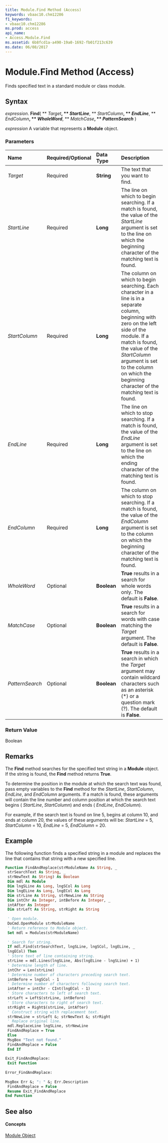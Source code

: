 ```yaml
---
title: Module.Find Method (Access)
keywords: vbaac10.chm12286
f1_keywords:
- vbaac10.chm12286
ms.prod: access
api_name:
- Access.Module.Find
ms.assetid: 6b8fcd1a-a490-19a0-1692-fb01f213c639
ms.date: 06/08/2017
---
```



# Module.Find Method (Access)

Finds specified text in a standard module or class module.


## Syntax

 _expression_. **Find**( ** _Target_**, ** _StartLine_**, ** _StartColumn_**, ** _EndLine_**, ** _EndColumn_**, ** _WholeWord_**, ** _MatchCase_**, ** _PatternSearch_** )

 _expression_ A variable that represents a **Module** object.


### Parameters



|**Name**|**Required/Optional**|**Data Type**|**Description**|
|:-----|:-----|:-----|:-----|
| _Target_|Required|**String**|The text that you want to find.|
| _StartLine_|Required|**Long**|The line on which to begin searching. If a match is found, the value of the  _StartLine_ argument is set to the line on which the beginning character of the matching text is found.|
| _StartColumn_|Required|**Long**|The column on which to begin searching. Each character in a line is in a separate column, beginning with zero on the left side of the module. If a match is found, the value of the  _StartColumn_ argument is set to the column on which the beginning character of the matching text is found.|
| _EndLine_|Required|**Long**|The line on which to stop searching. If a match is found, the value of the  _EndLine_ argument is set to the line on which the ending character of the matching text is found.|
| _EndColumn_|Required|**Long**|The column on which to stop searching. If a match is found, the value of the  _EndColumn_ argument is set to the column on which the beginning character of the matching text is found.|
| _WholeWord_|Optional|**Boolean**|**True** results in a search for whole words only. The default is **False**.|
| _MatchCase_|Optional|**Boolean**|**True** results in a search for words with case matching the _Target_ argument. The default is **False**.|
| _PatternSearch_|Optional|**Boolean**|**True** results in a search in which the _Target_ argument may contain wildcard characters such as an asterisk (*) or a question mark (?). The default is **False**.|

### Return Value

Boolean


## Remarks

The **Find** method searches for the specified text string in a **Module** object. If the string is found, the **Find** method returns **True**.

To determine the position in the module at which the search text was found, pass empty variables to the **Find** method for the _StartLine_,  _StartColumn_,  _EndLine_, and  _EndColumn_ arguments. If a match is found, these arguments will contain the line number and column position at which the search text begins ( _StartLine_,  _StartColumn_) and ends ( _EndLine_,  _EndColumn_).

For example, if the search text is found on line 5, begins at column 10, and ends at column 20, the values of these arguments will be:  _StartLine_ = 5, _StartColumn_ = 10, _EndLine_ = 5, _EndColumn_ = 20.


## Example

The following function finds a specified string in a module and replaces the line that contains that string with a new specified line.


```vb
Function FindAndReplace(strModuleName As String, _ 
 strSearchText As String, _ 
 strNewText As String) As Boolean 
 Dim mdl As Module 
 Dim lngSLine As Long, lngSCol As Long 
 Dim lngELine As Long, lngECol As Long 
 Dim strLine As String, strNewLine As String 
 Dim intChr As Integer, intBefore As Integer, _ 
 intAfter As Integer 
 Dim strLeft As String, strRight As String 
 
 ' Open module. 
 DoCmd.OpenModule strModuleName 
 ' Return reference to Module object. 
 Set mdl = Modules(strModuleName) 
 
 ' Search for string. 
 If mdl.Find(strSearchText, lngSLine, lngSCol, lngELine, _ 
 lngECol) Then 
 ' Store text of line containing string. 
 strLine = mdl.Lines(lngSLine, Abs(lngELine - lngSLine) + 1) 
 ' Determine length of line. 
 intChr = Len(strLine) 
 ' Determine number of characters preceding search text. 
 intBefore = lngSCol - 1 
 ' Determine number of characters following search text. 
 intAfter = intChr - CInt(lngECol - 1) 
 ' Store characters to left of search text. 
 strLeft = Left$(strLine, intBefore) 
 ' Store characters to right of search text. 
 strRight = Right$(strLine, intAfter) 
 ' Construct string with replacement text. 
 strNewLine = strLeft &; strNewText &; strRight 
 ' Replace original line. 
 mdl.ReplaceLine lngSLine, strNewLine 
 FindAndReplace = True 
 Else 
 MsgBox "Text not found." 
 FindAndReplace = False 
 End If 
 
Exit_FindAndReplace: 
 Exit Function 
 
Error_FindAndReplace: 
 
MsgBox Err &; ": " &; Err.Description 
 FindAndReplace = False 
 Resume Exit_FindAndReplace 
End Function
```


## See also


#### Concepts


[Module Object](module-object-access.md)

